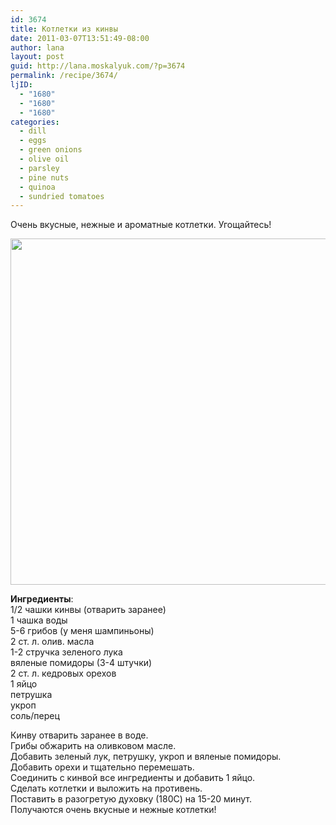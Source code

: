 ```yaml
---
id: 3674
title: Котлетки из кинвы
date: 2011-03-07T13:51:49-08:00
author: lana
layout: post
guid: http://lana.moskalyuk.com/?p=3674
permalink: /recipe/3674/
ljID:
  - "1680"
  - "1680"
  - "1680"
categories:
  - dill
  - eggs
  - green onions
  - olive oil
  - parsley
  - pine nuts
  - quinoa
  - sundried tomatoes
---
```

Очень вкусные, нежные и ароматные котлетки. Угощайтесь!

<img loading="lazy" class="alignnone" title="quinoa balls" src="http://farm6.static.flickr.com/5213/5504020347_30b421ddf3_z.jpg" alt="" width="640" height="554" /> 

**Ингредиенты**:  
1/2 чашки кинвы (отварить заранее)  
1 чашка воды  
5-6 грибов (у меня шампиньоны)  
2 ст. л. олив. масла  
1-2 стручка зеленого лука  
вяленые помидоры (3-4 штучки)  
2 ст. л. кедровых орехов  
1 яйцо  
петрушка  
укроп  
соль/перец

Кинву отварить заранее в воде.  
Грибы обжарить на оливковом масле.  
Добавить зеленый лук, петрушку, укроп и вяленые помидоры.  
Добавить орехи и тщательно перемешать.  
Соединить с кинвой все ингредиенты и добавить 1 яйцо.  
Сделать котлетки и выложить на противень.  
Поставить в разогретую духовку (180С) на 15-20 минут.  
Получаются очень вкусные и нежные котлетки!